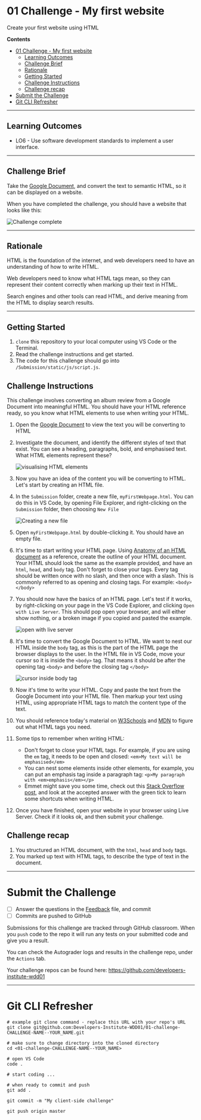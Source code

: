 # 01 Challenge - My first website

Create your first website using HTML

**Contents**
- [01 Challenge - My first website](#01-challenge---my-first-website)
  - [Learning Outcomes](#learning-outcomes)
  - [Challenge Brief](#challenge-brief)
  - [Rationale](#rationale)
  - [Getting Started](#getting-started)
  - [Challenge Instructions](#challenge-instructions)
  - [Challenge recap](#challenge-recap)
- [Submit the Challenge](#submit-the-challenge)
- [Git CLI Refresher](#git-cli-refresher)

---

## Learning Outcomes

* LO6 - Use software development standards to implement a user interface.

---

## Challenge Brief

Take the [Google Document](https://docs.google.com/document/d/1cYypYAKGYEA6Ar4XfUU_TYGYGpAvzHdL5OMw0MJtJzM/edit?usp=sharing), and convert the text to semantic HTML, so it can be displayed on a website.

When you have completed the challenge, you should have a website that looks like this:

![Challenge complete](docs/challenge-complete.png)

---

## Rationale

HTML is the foundation of the internet, and web developers need to have an understanding of how to write HTML. 

Web developers need to know what HTML tags mean, so they can represent their content correctly when marking up their text in HTML.

Search engines and other tools can read HTML, and derive meaning from the HTML to display search results. 

---

## Getting Started

1. `clone` this repository to your local computer using VS Code or the Terminal.
2. Read the challenge instructions and get started.
3. The code for this challenge should go into `/Submission/static/js/script.js`.

## Challenge Instructions

This challenge involves converting an album review from a Google Document into meaningful HTML. You should have your HTML reference ready, so you know what HTML elements to use when writing your HTML.

1. Open the [Google Document](https://docs.google.com/document/d/1cYypYAKGYEA6Ar4XfUU_TYGYGpAvzHdL5OMw0MJtJzM/edit?usp=sharing) to view the text you will be converting to HTML
2. Investigate the document, and identify the different styles of text that exist. You can see a heading, paragraphs, bold, and emphasised text. What HTML elements represent these?

    ![visualising HTML elements](docs/challenge-visualise-elements.png)

3. Now you have an idea of the content you will be converting to HTML. Let's start by creating an HTML file. 
4. In the `Submission` folder, create a new file, `myFirstWebpage.html`. You can do this in VS Code, by opening File Explorer, and right-clicking on the `Submission` folder, then choosing `New File`

    ![Creating a new file](docs/challenge-create-new-file.png)

5. Open `myFirstWebpage.html` by double-clicking it. You should have an empty file. 
6. It's time to start writing your HTML page. Using [Anatomy of an HTML document](https://developer.mozilla.org/en-US/docs/Learn/Getting_started_with_the_web/HTML_basics#Anatomy_of_an_HTML_document) as a reference, create the outline of your HTML document. Your HTML should look the same as the example provided, and have an `html`, `head`, and `body` tag. Don't forget to close your tags. Every tag should be written once with no slash, and then once with a slash. This is commonly referred to as opening and closing tags. For example: `<body></body>`
7. You should now have the basics of an HTML page. Let's test if it works, by right-clicking on your page in the VS Code Explorer, and clicking `Open with Live Server`. This should pop open your browser, and will either show nothing, or a broken image if you copied and pasted the example.

    ![open with live server](docs/challenge-open-with-live-server.png)

8. It's time to convert the Google Document to HTML. We want to nest our HTML inside the `body` tag, as this is the part of the HTML page the browser displays to the user. In the HTML file in VS Code, move your cursor so it is inside the `<body>` tag. That means it should be after the opening tag `<body>` and before the closing tag `</body>`

    ![cursor inside body tag](docs/challenge-cursor.png)

9. Now it's time to write your HTML. Copy and paste the text from the Google Document into your HTML file. Then markup your text using HTML, using appropriate HTML tags to match the content type of the text. 
10. You should reference today's material on [W3Schools](https://www.w3schools.com/tags/default.asp) and [MDN](https://developer.mozilla.org/en-US/docs/Web/HTML/Element) to figure out what HTML tags you need.
11. Some tips to remember when writing HTML:
    * Don't forget to close your HTML tags. For example, if you are using the `em` tag, it needs to be open and closed: `<em>My text will be emphasised</em>`
    * You can nest some elements inside other elements, for example, you can put an emphasis tag inside a paragraph tag: `<p>My paragraph with <em>emphasis</em></p>`
    * Emmet might save you some time, check out this [Stack Overflow post](https://stackoverflow.com/a/46854557), and look at the accepted answer with the green tick to learn some shortcuts when writing HTML.
12. Once you have finished, open your website in your browser using Live Server. Check if it looks ok, and then submit your challenge.

## Challenge recap

1. You structured an HTML document, with the `html`, `head` and `body` tags.
2. You marked up text with HTML tags, to describe the type of text in the document. 

---

# Submit the Challenge

- [ ] Answer the questions in the [Feedback](feedback.md) file, and commit
- [ ] Commits are pushed to GitHub

Submissions for this challenge are tracked through GitHub classroom. When you `push` code to the repo it will run any tests on your submitted code and give you a result.

You can check the Autograder logs and results in the challenge repo, under the `Actions` tab.

Your challenge repos can be found here: https://github.com/developers-institute-wdd01

---

# Git CLI Refresher

```shell
# example git clone command - replace this URL with your repo's URL
git clone git@github.com:Developers-Institute-WDD01/01-challenge-CHALLENGE-NAME--YOUR_NAME.git

# make sure to change directory into the cloned directory
cd <01-challenge-CHALLENGE-NAME--YOUR_NAME>

# open VS Code
code .

# start coding ...

# when ready to commit and push
git add .

git commit -m "My client-side challenge"

git push origin master
```
